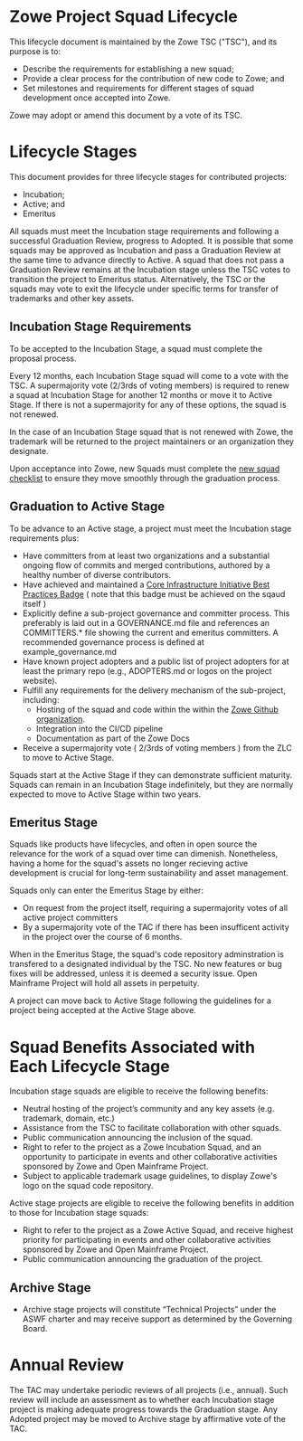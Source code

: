 # Zowe Project Squad Lifecycle

This lifecycle document is maintained by the Zowe TSC ("TSC"), and its purpose is to:

* Describe the requirements for establishing a new squad;
* Provide a clear process for the contribution of new code to Zowe; and
* Set milestones and requirements for different stages of squad development once accepted into Zowe.

Zowe may adopt or amend this document by a vote of its TSC.

# Lifecycle Stages

This document provides for three lifecycle stages for contributed projects:

* Incubation;
* Active; and
* Emeritus

All squads must meet the Incubation stage requirements and following a successful Graduation Review, progress to Adopted. It is possible that some squads may be approved as Incubation and pass a Graduation Review at the same time to advance directly to Active. A squad that does not pass a Graduation Review remains at the Incubation stage unless the TSC votes to transition the project to Emeritus status.  Alternatively, the TSC or the squads may vote to exit the lifecycle under specific terms for transfer of trademarks and other key assets.

## Incubation Stage Requirements

To be accepted to the Incubation Stage, a squad must complete the proposal process.

Every 12 months, each Incubation Stage squad will come to a vote with the TSC. A supermajority vote (2/3rds of voting members) is required to renew a squad at Incubation Stage for another 12 months or move it to Active Stage. If there is not a supermajority for any of these options, the squad is not renewed.

In the case of an Incubation Stage squad that is not renewed with Zowe, the trademark will be returned to the project maintainers or an organization they designate.

Upon acceptance into Zowe, new Squads must complete the [new squad checklist](new-squad-checklist.md) to ensure they move smoothly through the graduation process.

## Graduation to Active Stage

To be advance to an Active stage, a project must meet the Incubation stage requirements plus:

* Have committers from at least two organizations and a substantial ongoing flow of commits and merged contributions, authored by a healthy number of diverse contributors.
* Have achieved and maintained a [Core Infrastructure Initiative Best Practices Badge](https://bestpractices.coreinfrastructure.org/) ( note that this badge must be achieved on the sqaud itself )
* Explicitly define a sub-project governance and committer process. This preferably is laid out in a GOVERNANCE.md file and references an COMMITTERS.* file showing the current and emeritus committers. A recommended governance process is defined at example_governance.md
* Have known project adopters and a public list of project adopters for at least the primary repo (e.g., ADOPTERS.md or logos on the project website).
* Fulfill any requirements for the delivery mechanism of the sub-project, including:
  * Hosting of the squad and code within the within the [Zowe Github organization](https://github.com/zowe).
  * Integration into the CI/CD pipeline
  * Documentation as part of the Zowe Docs
* Receive a supermajority vote ( 2/3rds of voting members ) from the ZLC to move to Active Stage.

Squads start at the Active Stage if they can demonstrate sufficient maturity. Squads can remain in an Incubation Stage indefinitely, but they are normally expected to move to Active Stage within two years.

## Emeritus Stage

Squads like products have lifecycles, and often in open source the relevance for the work of a squad over time can dimenish. Nonetheless, having a home for the squad's assets no longer recieving active development is crucial for long-term sustainability and asset management.

Squads only can enter the Emeritus Stage by either:

* On request from the project itself, requiring a supermajority votes of all active project committers
* By a supermajority vote of the TAC if there has been insufficent activity in the project over the course of 6 months.

When in the Emeritus Stage, the squad's code repository adminstration is transfered to a designated individual by the TSC. No new features or bug fixes will be addressed, unless it is deemed a security issue. Open Mainframe Project will hold all assets in perpetuity.

A project can move back to Active Stage following the guidelines for a project being accepted at the Active Stage above.

# Squad Benefits Associated with Each Lifecycle Stage

Incubation stage squads are eligible to receive the following benefits:

* Neutral hosting of the project’s community and any key assets (e.g. trademark, domain, etc.)
* Assistance from the TSC to facilitate collaboration with other squads.
* Public communication announcing the inclusion of the squad.
* Right to refer to the project as a Zowe Incubation Squad, and an opportunity to participate in events and other collaborative activities sponsored by Zowe and Open Mainframe Project.
* Subject to applicable trademark usage guidelines, to display Zowe's logo on the squad code repository.

Active stage projects are eligible to receive the following benefits in addition to those for Incubation stage squads:

* Right to refer to the project as a Zowe Active Squad, and receive highest priority for participating in events and other collaborative activities sponsored by Zowe and Open Mainframe Project.
* Public communication announcing the graduation of the project.

## Archive Stage

* Archive stage projects will constitute “Technical Projects” under the ASWF charter and may receive support as determined by the Governing Board.

# Annual Review

The TAC may undertake periodic reviews of all projects (i.e., annual). Such review will include an assessment as to whether each Incubation stage project is making adequate progress towards the Graduation stage. Any Adopted project may be moved to Archive stage by affirmative vote of the TAC.
